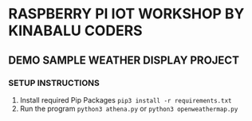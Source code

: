 # RASPBERRY PI IOT WORKSHOP BY KINABALU CODERS

## DEMO SAMPLE WEATHER DISPLAY PROJECT


### SETUP INSTRUCTIONS

1. Install required Pip Packages `pip3 install -r requirements.txt`
2. Run the program `python3 athena.py` or `python3 openweathermap.py`